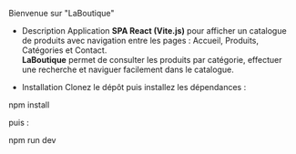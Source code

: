Bienvenue sur "LaBoutique"

- Description
Application **SPA React (Vite.js)** pour afficher un catalogue de produits avec navigation entre les pages : Accueil, Produits, Catégories et Contact.  
**LaBoutique** permet de consulter les produits par catégorie, effectuer une recherche et naviguer facilement dans le catalogue.

- Installation
Clonez le dépôt puis installez les dépendances :

npm install

puis :

npm run dev
